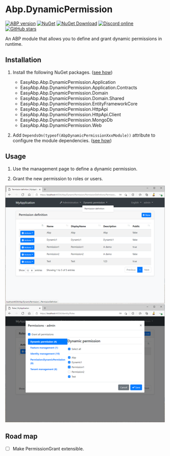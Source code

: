 # Abp.DynamicPermission

[![ABP version](https://img.shields.io/badge/dynamic/xml?style=flat-square&color=yellow&label=abp&query=%2F%2FProject%2FPropertyGroup%2FAbpVersion&url=https%3A%2F%2Fraw.githubusercontent.com%2FEasyAbp%2FAbp.DynamicPermission%2Fmaster%2FDirectory.Build.props)](https://abp.io)
[![NuGet](https://img.shields.io/nuget/v/EasyAbp.Abp.DynamicPermission.Domain.Shared.svg?style=flat-square)](https://www.nuget.org/packages/EasyAbp.Abp.DynamicPermission.Domain.Shared)
[![NuGet Download](https://img.shields.io/nuget/dt/EasyAbp.Abp.DynamicPermission.Domain.Shared.svg?style=flat-square)](https://www.nuget.org/packages/EasyAbp.Abp.DynamicPermission.Domain.Shared)
[![Discord online](https://badgen.net/discord/online-members/S6QaezrCRq?label=Discord)](https://discord.gg/S6QaezrCRq)
[![GitHub stars](https://img.shields.io/github/stars/EasyAbp/Abp.DynamicPermission?style=social)](https://www.github.com/EasyAbp/Abp.DynamicPermission)

An ABP module that allows you to define and grant dynamic permissions in runtime.

## Installation

1. Install the following NuGet packages. ([see how](https://github.com/EasyAbp/EasyAbpGuide/blob/master/docs/How-To.md#add-nuget-packages))

    * EasyAbp.Abp.DynamicPermission.Application
    * EasyAbp.Abp.DynamicPermission.Application.Contracts
    * EasyAbp.Abp.DynamicPermission.Domain
    * EasyAbp.Abp.DynamicPermission.Domain.Shared
    * EasyAbp.Abp.DynamicPermission.EntityFrameworkCore
    * EasyAbp.Abp.DynamicPermission.HttpApi
    * EasyAbp.Abp.DynamicPermission.HttpApi.Client
    * EasyAbp.Abp.DynamicPermission.MongoDb
    * EasyAbp.Abp.DynamicPermission.Web

1. Add `DependsOn(typeof(AbpDynamicPermissionXxxModule))` attribute to configure the module dependencies. ([see how](https://github.com/EasyAbp/EasyAbpGuide/blob/master/docs/How-To.md#add-module-dependencies))

## Usage

1. Use the management page to define a dynamic permission.

2. Grant the new permission to roles or users.

![DynamicPermissionDefinitions](/modules/Abp.DynamicPermission/images/DynamicPermissionDefinitions.png)
![EditRolePermissions](/modules/Abp.DynamicPermission/images/EditRolePermissions.png)

## Road map

- [ ] Make PermissionGrant extensible.
